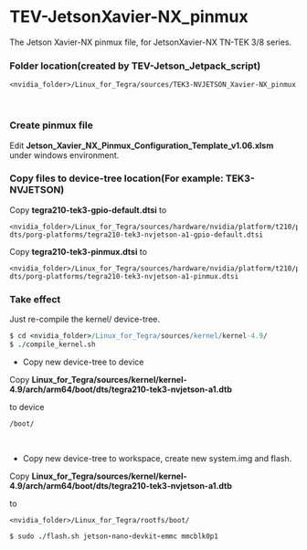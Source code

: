 # TEV-JetsonXavier-NX_pinmux
The Jetson Xavier-NX pinmux file, for JetsonXavier-NX TN-TEK 3/8 series.

### Folder location(created by TEV-Jetson_Jetpack_script)
```
<nvidia_folder>/Linux_for_Tegra/sources/TEK3-NVJETSON_Xavier-NX_pinmux
```

&nbsp;

### Create pinmux file
Edit **Jetson_Xavier_NX_Pinmux_Configuration_Template_v1.06.xlsm** under windows environment.


### Copy files to device-tree location(For example: TEK3-NVJETSON)
Copy **tegra210-tek3-gpio-default.dtsi**
to 
```
<nvidia_folder>/Linux_for_Tegra/sources/hardware/nvidia/platform/t210/porg/kernel-dts/porg-platforms/tegra210-tek3-nvjetson-a1-gpio-default.dtsi
```
Copy **tegra210-tek3-pinmux.dtsi**
to 
```
<nvidia_folder>/Linux_for_Tegra/sources/hardware/nvidia/platform/t210/porg/kernel-dts/porg-platforms/tegra210-tek3-nvjetson-a1-pinmux.dtsi
```

### Take effect
Just re-compile the kernel/ device-tree.
``` coffeescript
$ cd <nvidia_folder>/Linux_for_Tegra/sources/kernel/kernel-4.9/
$ ./compile_kernel.sh
```

* Copy new device-tree to device

Copy **Linux_for_Tegra/sources/kernel/kernel-4.9/arch/arm64/boot/dts/tegra210-tek3-nvjetson-a1.dtb**

to device 
```
/boot/
```
&nbsp;

* Copy new device-tree to workspace, create new system.img and flash.

Copy **Linux_for_Tegra/sources/kernel/kernel-4.9/arch/arm64/boot/dts/tegra210-tek3-nvjetson-a1.dtb**

to 
```
<nvidia_folder>/Linux_for_Tegra/rootfs/boot/
```
```coffeescript
$ sudo ./flash.sh jetson-nano-devkit-emmc mmcblk0p1 
```
